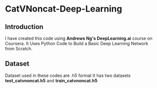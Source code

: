 # CatVNoncat-Deep-Learning
## Introduction
I have created this code using <b>Andrews Ng's DeepLearning.ai</b> course on Coursera.
It Uses Python Code to Build a Basic Deep Learning Network from Scratch.


## Dataset
Dataset used in these codes are .h5 format
It has two datasets <b>test_catvnoncat.h5</b> and <b>train_catvnoncat.h5</b>
                    
